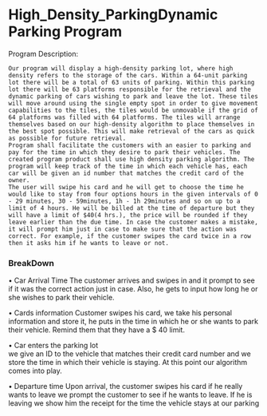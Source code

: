# High_Density_ParkingDynamic Parking Program 


Program Description:

	Our program will display a high-density parking lot, where high density refers to the storage of the cars. Within a 64-unit parking lot there will be a total of 63 units of parking. Within this parking lot there will be 63 platforms responsible for the retrieval and the dynamic parking of cars wishing to park and leave the lot. These tiles will move around using the single empty spot in order to give movement capabilities to the tiles, the tiles would be unmovable if the grid of 64 platforms was filled with 64 platforms. The tiles will arrange themselves based on our high-density algorithm to place themselves in the best spot possible. This will make retrieval of the cars as quick as possible for future retrieval.
	Program shall facilitate the customers with an easier to parking and pay for the time in which they desire to park their vehicles. The created program product shall use high density parking algorithm. The program will keep track of the time in which each vehicle has, each car will be given an id number that matches the credit card of the owner. 
    The user will swipe his card and he will get to choose the time he would like to stay from four options hours in the given intervals of 0 - 29 minutes, 30 - 59minutes, 1h - 1h 29minutes and so on up to a limit of 4 hours. He will be billed at the time of departure but they will have a limit of $40(4 hrs.), the price will be rounded if they leave earlier than the due time. In case the customer makes a mistake, it will prompt him just in case to make sure that the action was correct. For example, if the customer swipes the card twice in a row then it asks him if he wants to leave or not.

### BreakDown

•	Car Arrival Time 
The customer arrives and swipes in and it prompt to see if it was the correct action just in case. Also, he gets to input how long he or she wishes to park their vehicle.

•	Cards information 
Customer swipes his card, we take his personal information and store it, he puts in the time in which he or she wants to park their vehicle. Remind them that they have a $ 40 limit.



•	 Car enters the parking lot  
 we give an ID to the vehicle that matches their credit card number and we store the time in which their vehicle is staying. At this point our algorithm comes into play.
  
•	Departure time
Upon arrival, the customer swipes his card if he really wants to leave we prompt the customer to see if he wants to leave. If he is leaving we show him the receipt for the time the vehicle stays at our parking 
	

  


